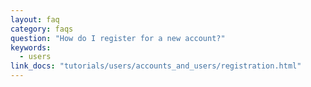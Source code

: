 ```yaml
---
layout: faq
category: faqs
question: "How do I register for a new account?"
keywords:
  - users
link_docs: "tutorials/users/accounts_and_users/registration.html"
---
```

